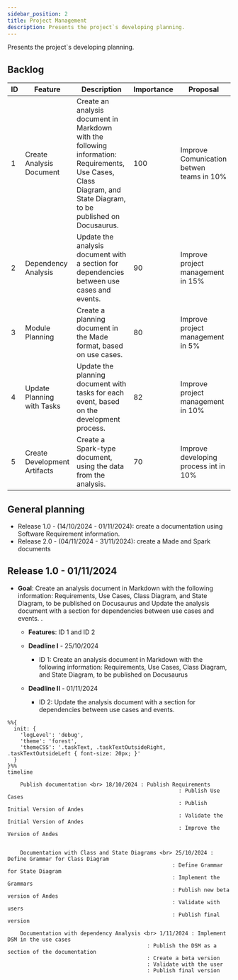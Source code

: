 ```yaml
---
sidebar_position: 2
title: Project Management
description: Presents the project`s developing planning.
---
```


Presents the project`s developing planning.

## Backlog

| ID | Feature | Description | Importance |Proposal|
| -- | ------- | ----------- |----------- |--------|
| 1  | Create Analysis Document | Create an analysis document in Markdown with the following information: Requirements, Use Cases, Class Diagram, and State Diagram, to be published on Docusaurus. | 100 |Improve Comunication betwen teams in 10% |
| 2  | Dependency Analysis | Update the analysis document with a section for dependencies between use cases and events. | 90 |Improve project management in 15% |
| 3  | Module Planning | Create a planning document in the Made format, based on use cases. | 80 |Improve project management in 5% |
| 4  | Update Planning with Tasks | Update the planning document with tasks for each event, based on the development process. | 82 |Improve project management in 10% |
| 5  | Create Development Artifacts | Create a Spark-type document, using the data from the analysis. | 70 |Improve developing process int in 10% |

## General planning

* Release 1.0 - (14/10/2024 - 01/11/2024): create a documentation using Software Requirement information.
* Release 2.0 - (04/11/2024 - 31/11/2024): create a Made and Spark documents

## Release 1.0 - 01/11/2024

* **Goal**: Create an analysis document in Markdown with the following information: Requirements, Use Cases, Class Diagram, and State Diagram, to be published on Docusaurus and Update the analysis document with a section for dependencies between use cases and events. . 

  * **Features**: ID 1 and ID 2

  * **Deadline I**  - 25/10/2024 
      * ID 1: Create an analysis document in Markdown with the following information: Requirements, Use Cases, Class Diagram, and State Diagram, to be published on Docusaurus  
  * **Deadline II** - 01/11/2024 
      * ID 2: Update the analysis document with a section for dependencies between use cases and events.

```mermaid
%%{
  init: {
    'logLevel': 'debug',
    'theme': 'forest',
    'themeCSS': '.taskText, .taskTextOutsideRight, .taskTextOutsideLeft { font-size: 20px; }'
  }
}%%
timeline
   
    Publish documentation <br> 18/10/2024 : Publish Requirements 
                                                      : Publish Use Cases
                                                      : Publish Initial Version of Andes
                                                      : Validate the Initial Version of Andes
                                                      : Improve the Version of Andes


    Documentation with Class and State Diagrams <br> 25/10/2024 : Define Grammar for Class Diagram
                                                    : Define Grammar for State Diagram
                                                    : Implement the Grammars 
                                                    : Publish new beta version of Andes
                                                    : Validate with users
                                                    : Publish final version

    Documentation with dependency Analysis <br> 1/11/2024 : Implement DSM in the use cases
                                            : Publish the DSM as a section of the documentation
                                            : Create a beta version 
                                            : Validate with the user
                                            : Publish final version


```